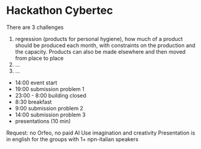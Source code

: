 # Hackathon Cybertec

There are 3 challenges
1) regression (products for personal hygiene), how much of a product should be produced each month, with constraints on the production and the capacity.
Products can also be made elsewhere and then moved from place to place
2) ...
3) ...


* 14:00 event start
* 19:00 submission problem 1
* 23:00 - 8:00 building closed
* 8:30 breakfast
* 9:00 submission problem 2
* 14:00 submission problem 3
* presentations (10 min)

Request: no Orfeo, no paid AI
Use imagination and creativity
Presentation is in english for the groups with 1+ npn-italian speakers
